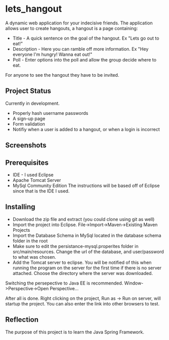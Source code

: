 # lets_hangout
A dynamic web application for your indecisive friends. 
The application allows user to create hangouts, a hangout is a page containing:
  * Title - A quick sentence on the goal of the hangout. Ex "Lets go out to eat!"
  * Description - Here you can ramble off more information. Ex "Hey everyone I'm hungry! Wanna eat out!"
  * Poll - Enter options into the poll and allow the group decide where to eat. 

For anyone to see the hangout they have to be invited.

## Project Status
  Currently in development.
   * Properly hash username passwords
   * A sign-up page
   * Form validation
   * Notifiy when a user is added to a hangout, or when a login is incorrect
  
## Screenshots
  

## Prerequisites
  * IDE - I used Eclipse
  * Apache Tomcat Server
  * MySql Community Edition
The instructions will be based off of Eclipse since that is the IDE I used.
  
## Installing
  * Download the zip file and extract (you could clone using git as well)
  * Import the project into Eclipse.
    File->Import->Maven->Existing Maven Projects
  * Import the Database Schema in MySql located in the database schema folder  in the root
  * Make sure to edit the persistance-mysql.properites folder in src/main/resources. Change
    the url of the database, and user/password to what was chosen.
  * Add the Tomcat server to eclipse. You will be notified of this when running the program on the server
    for the first time if there is no server attached. Choose the directory where the server was downloaded.

Switching the persepective to Java EE is recommended. Window->Perspective->Open Perspective...

After all is done. Right clicking on the project, Run as -> Run on server,  will startup the project. You can also enter
the link into other browsers to test.

## Reflection
The purpose of this project is to learn the Java Spring Framework. 

